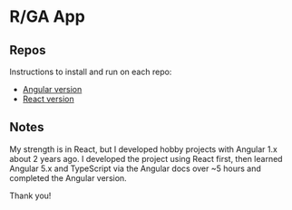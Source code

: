# R/GA App

## Repos

Instructions to install and run on each repo:

- [Angular version](https://github.com/drinkingChai/rga-angular-app)
- [React version](https://github.com/drinkingChai/rga-react-app)

## Notes
My strength is in React, but I developed hobby projects with Angular 1.x about 2 years ago. I developed the project using React first, then learned Angular 5.x and TypeScript via the Angular docs over ~5 hours and completed the Angular version.

Thank you!
